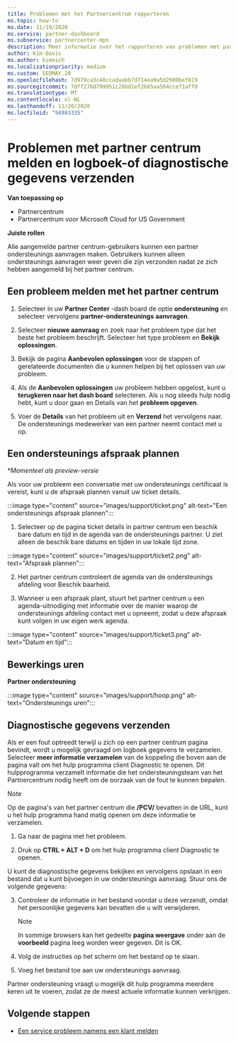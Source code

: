 ```yaml
---
title: Problemen met het Partnercentrum rapporteren
ms.topic: how-to
ms.date: 11/19/2020
ms.service: partner-dashboard
ms.subservice: partnercenter-mpn
description: Meer informatie over het rapporteren van problemen met partner centrum en het verzamelen van diagnostische gegevens voor het partner ondersteunings team.
author: Kim-Davis
ms.author: kimnich
ms.localizationpriority: medium
ms.custom: SEOMAY.20
ms.openlocfilehash: 7d978ca3c48ccadaabb7d714ea9a5d2900bef819
ms.sourcegitcommit: 7dff27bd799951c28bd1ef2665aa564cce71aff0
ms.translationtype: MT
ms.contentlocale: nl-NL
ms.lasthandoff: 11/20/2020
ms.locfileid: "94983335"
---
```

# <a name="how-to-report-problems-with-partner-center-and-submit-any-log-or-diagnostics-information"></a>Problemen met partner centrum melden en logboek-of diagnostische gegevens verzenden

**Van toepassing op**

- Partnercentrum
- Partnercentrum voor Microsoft Cloud for US Government

**Juiste rollen**

Alle aangemelde partner centrum-gebruikers kunnen een partner ondersteunings aanvragen maken. Gebruikers kunnen alleen ondersteunings aanvragen weer geven die zijn verzonden nadat ze zich hebben aangemeld bij het partner centrum.

## <a name="report-a-problem-with-the-partner-center"></a>Een probleem melden met het partner centrum

1. Selecteer in uw **Partner Center** -dash board de optie **ondersteuning** en selecteer vervolgens **partner-ondersteunings aanvragen**.

2. Selecteer **nieuwe aanvraag** en zoek naar het probleem type dat het beste het probleem beschrijft. Selecteer het type probleem en **Bekijk oplossingen**.

3. Bekijk de pagina **Aanbevolen oplossingen** voor de stappen of gerelateerde documenten die u kunnen helpen bij het oplossen van uw probleem.

4. Als de **Aanbevolen oplossingen** uw probleem hebben opgelost, kunt u **terugkeren naar het dash board** selecteren. Als u nog steeds hulp nodig hebt, kunt u door gaan en Details van het **probleem opgeven**.

5. Voer de **Details** van het probleem uit en **Verzend** het vervolgens naar. De ondersteunings medewerker van een partner neemt contact met u op.

## <a name="schedule-a-support-appointment"></a>Een ondersteunings afspraak plannen 

**Momenteel als preview-versie*

Als voor uw probleem een conversatie met uw ondersteunings certificaat is vereist, kunt u de afspraak plannen vanuit uw ticket details.

:::image type="content" source="images/support/ticket.png" alt-text="Een ondersteunings afspraak plannen":::

1.  Selecteer op de pagina ticket details in partner centrum een beschik bare datum en tijd in de agenda van de ondersteunings partner. U ziet alleen de beschik bare datums en tijden in uw lokale tijd zone.

:::image type="content" source="images/support/ticket2.png" alt-text="Afspraak plannen":::

2. Het partner centrum controleert de agenda van de ondersteunings afdeling voor Beschik baarheid.

1. Wanneer u een afspraak plant, stuurt het partner centrum u een agenda-uitnodiging met informatie over de manier waarop de ondersteunings afdeling contact met u opneemt, zodat u deze afspraak kunt volgen in uw eigen werk agenda.

:::image type="content" source="images/support/ticket3.png" alt-text="Datum en tijd":::

## <a name="hours-of-operation"></a>Bewerkings uren

**Partner ondersteuning**

:::image type="content" source="images/support/hoop.png" alt-text="Ondersteunings uren":::

## <a name="send-diagnostics"></a>Diagnostische gegevens verzenden

Als er een fout optreedt terwijl u zich op een partner centrum pagina bevindt, wordt u mogelijk gevraagd om logboek gegevens te verzamelen. Selecteer **meer informatie verzamelen** van de koppeling die boven aan de pagina valt om het hulp programma client Diagnostic te openen. Dit hulpprogramma verzamelt informatie die het ondersteuningsteam van het Partnercentrum nodig heeft om de oorzaak van de fout te kunnen bepalen. 

>[!NOTE]
>Op de pagina's van het partner centrum die **/PCV/** bevatten in de URL, kunt u het hulp programma hand matig openen om deze informatie te verzamelen.

1. Ga naar de pagina met het probleem.

2. Druk op **CTRL + ALT + D** om het hulp programma client Diagnostic te openen.

U kunt de diagnostische gegevens bekijken en vervolgens opslaan in een bestand dat u kunt bijvoegen in uw ondersteunings aanvraag. Stuur ons de volgende gegevens:

3. Controleer de informatie in het bestand voordat u deze verzendt, omdat het persoonlijke gegevens kan bevatten die u wilt verwijderen.

    >[!NOTE]
    >In sommige browsers kan het gedeelte **pagina weergave** onder aan de **voorbeeld** pagina leeg worden weer gegeven. Dit is OK.

4. Volg de instructies op het scherm om het bestand op te slaan.

5. Voeg het bestand toe aan uw ondersteunings aanvraag.

Partner ondersteuning vraagt u mogelijk dit hulp programma meerdere keren uit te voeren, zodat ze de meest actuele informatie kunnen verkrijgen.

## <a name="next-steps"></a>Volgende stappen

- [Een service probleem namens een klant melden](report-problems-on-behalf-of-a-customer.md)

